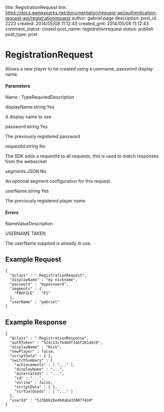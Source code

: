 title: RegistrationRequest
link: https://docs.gamesparks.net/documentation/request-api/authentication-request-api/registrationrequest
author: gabriel.page
description: 
post_id: 2223
created: 2014/05/08 11:12:43
created_gmt: 2014/05/08 11:12:43
comment_status: closed
post_name: registrationrequest
status: publish
post_type: post

<!--Allows a new player to be created using a username, password display name. -->

# RegistrationRequest

Allows a new player to be created using a username, password display name.

#### Parameters

Name : TypeRequiredDescription

displayName:string
Yes

A display name to use

password:string
Yes

The previously registered password

requestId:string
No

The SDK adds a requestId to all requests, this is used to match responses from the websocket

segments:JSON
No

An optional segment configuration for this request.

userName:string
Yes

The previously registered player name

#### Errors

NameValueDescription

USERNAME
TAKEN

The userName supplied is already in use.

  


## Example Request
    
    
    {
      "@class" : ".RegistrationRequest",
      "displayName" : "my nickname",
      "password" : "mypassword",
      "segments" : {
        "PROFILE" : "P1"
      },
      "userName" : "gabriel"
    }

## Example Response
    
    
    {
      "@class" : ".RegistrationResponse",
      "authToken" : "524c13c7e4b0f3abf2b1ddc0",
      "displayName" : "Nick",
      "newPlayer" : false,
      "scriptData" : { },
      "switchSummary" : {
        "achievements" : [ "..." ],
        "displayName" : "...",
        "externalIds" : "...",
        "id" : "...",
        "online" : false,
        "scriptData" : { },
        "virtualGoods" : [ "..." ]
      },
      "userId" : "523b0628e4b0aba320077410"
    }
